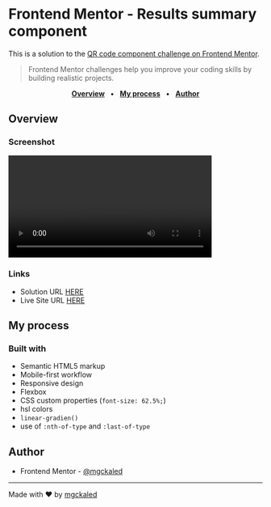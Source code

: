 <!-- markdownlint-disable MD033 -->

# Frontend Mentor - Results summary component

This is a solution to the [QR code component challenge on Frontend Mentor](https://www.frontendmentor.io/challenges/results-summary-component-CE_K6s0maV).

> Frontend Mentor challenges help you improve your coding skills by building realistic projects.

<div align="center">

[**Overview**](#overview) &nbsp;&nbsp;**•**&nbsp;&nbsp;
[**My process**](#my-process) &nbsp;&nbsp;**•**&nbsp;&nbsp;
[**Author**](#author)

</div>

## Overview

### Screenshot

<video width="80%" controls>
  <source src="./.github/assets/screenshot.mp4" type="video/mp4">
</video>

### Links

- Solution URL [HERE](https://github.com/mgckaled/frontend-mentor-challenges/tree/main/results-summary-component/template)
- Live Site URL [HERE](https://mgckaled.github.io/frontend-mentor-challenges/results-summary-component/template/)

## My process

### Built with

- Semantic HTML5 markup
- Mobile-first workflow
- Responsive design
- Flexbox
- CSS custom properties (`font-size: 62.5%;`)
- hsl colors
- `linear-gradien()`
- use of `:nth-of-type` and `:last-of-type`

## Author

- Frontend Mentor - [@mgckaled](https://www.frontendmentor.io/profile/mgckaled)

---

Made with ❤️ by [mgckaled](https://github.com/mgckaled)
